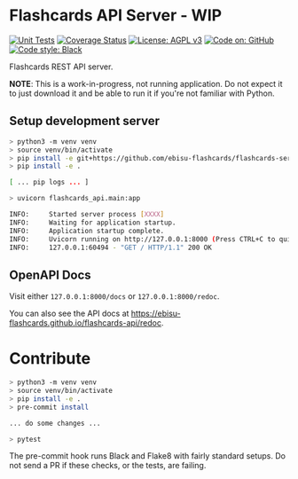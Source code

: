 # Flashcards API Server - WIP

[![Unit Tests](https://github.com/ebisu-flashcards/flashcards-api/actions/workflows/tests.yml/badge.svg)](https://github.com/ebisu-flashcards/flashcards-api/actions/workflows/tests.yml)  [![Coverage Status](https://coveralls.io/repos/github/ebisu-flashcards/flashcards-api/badge.svg)](https://coveralls.io/github/ebisu-flashcards/flashcards-api)   [![License: AGPL v3](https://img.shields.io/badge/License-AGPLv3-blue.svg)](https://www.gnu.org/licenses/agpl-3.0)   [![Code on: GitHub](https://img.shields.io/badge/Code%20on-GitHub-blueviolet)](https://github.com/ebisu-flashcards/flashcards-server)    [![Code style: Black](https://img.shields.io/badge/code%20style-black-000000.svg)](https://github.com/psf/black)

Flashcards REST API server.

**NOTE**: This is a work-in-progress, not running application. 
Do not expect it to just download it and be able to run it if you're not
familiar with Python.

## Setup development server

```bash
> python3 -m venv venv
> source venv/bin/activate
> pip install -e git+https://github.com/ebisu-flashcards/flashcards-server.git#egg=flashcards_server
> pip install -e .

[ ... pip logs ... ]

> uvicorn flashcards_api.main:app

INFO:     Started server process [XXXX]
INFO:     Waiting for application startup.
INFO:     Application startup complete.
INFO:     Uvicorn running on http://127.0.0.1:8000 (Press CTRL+C to quit)
INFO:     127.0.0.1:60494 - "GET / HTTP/1.1" 200 OK
```

## OpenAPI Docs

Visit either `127.0.0.1:8000/docs` or `127.0.0.1:8000/redoc`.

You can also see the API docs at https://ebisu-flashcards.github.io/flashcards-api/redoc.


# Contribute

```bash
> python3 -m venv venv
> source venv/bin/activate
> pip install -e .
> pre-commit install

... do some changes ...

> pytest
```
The pre-commit hook runs Black and Flake8 with fairly standard setups. Do not send a PR if these checks, or the tests, are failing.
